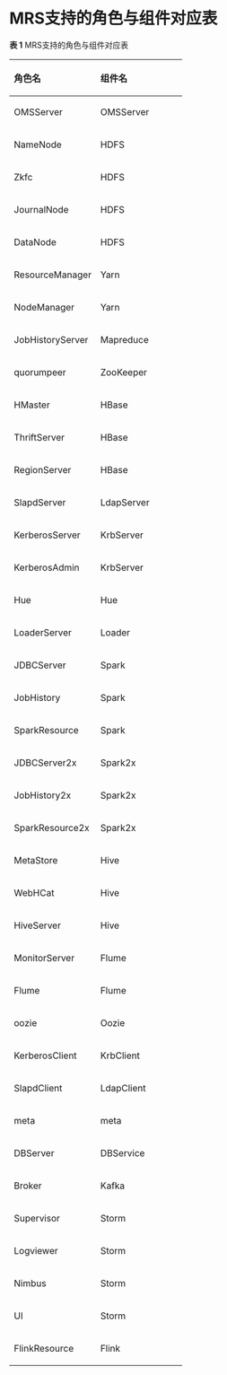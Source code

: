 # MRS支持的角色与组件对应表<a name="mrs_02_0106"></a>

**表 1**  MRS支持的角色与组件对应表

<a name="table761755611418"></a>
<table><thead align="left"><tr id="row2618185621420"><th class="cellrowborder" valign="top" width="50%" id="mcps1.2.3.1.1"><p id="p1961815617142"><a name="p1961815617142"></a><a name="p1961815617142"></a>角色名</p>
</th>
<th class="cellrowborder" valign="top" width="50%" id="mcps1.2.3.1.2"><p id="p761813565142"><a name="p761813565142"></a><a name="p761813565142"></a>组件名</p>
</th>
</tr>
</thead>
<tbody><tr id="row861865681415"><td class="cellrowborder" valign="top" width="50%" headers="mcps1.2.3.1.1 "><p id="p20187440151617"><a name="p20187440151617"></a><a name="p20187440151617"></a>OMSServer</p>
</td>
<td class="cellrowborder" valign="top" width="50%" headers="mcps1.2.3.1.2 "><p id="p16187114091618"><a name="p16187114091618"></a><a name="p16187114091618"></a>OMSServer</p>
</td>
</tr>
<tr id="row4511111919169"><td class="cellrowborder" valign="top" width="50%" headers="mcps1.2.3.1.1 "><p id="p618813408164"><a name="p618813408164"></a><a name="p618813408164"></a>NameNode</p>
</td>
<td class="cellrowborder" valign="top" width="50%" headers="mcps1.2.3.1.2 "><p id="p7188134081611"><a name="p7188134081611"></a><a name="p7188134081611"></a>HDFS</p>
</td>
</tr>
<tr id="row56931019171619"><td class="cellrowborder" valign="top" width="50%" headers="mcps1.2.3.1.1 "><p id="p418824071619"><a name="p418824071619"></a><a name="p418824071619"></a>Zkfc</p>
</td>
<td class="cellrowborder" valign="top" width="50%" headers="mcps1.2.3.1.2 "><p id="p181881940131617"><a name="p181881940131617"></a><a name="p181881940131617"></a>HDFS</p>
</td>
</tr>
<tr id="row17868919191620"><td class="cellrowborder" valign="top" width="50%" headers="mcps1.2.3.1.1 "><p id="p1318824015161"><a name="p1318824015161"></a><a name="p1318824015161"></a>JournalNode</p>
</td>
<td class="cellrowborder" valign="top" width="50%" headers="mcps1.2.3.1.2 "><p id="p17188154016164"><a name="p17188154016164"></a><a name="p17188154016164"></a>HDFS</p>
</td>
</tr>
<tr id="row17221820141615"><td class="cellrowborder" valign="top" width="50%" headers="mcps1.2.3.1.1 "><p id="p2018834071619"><a name="p2018834071619"></a><a name="p2018834071619"></a>DataNode</p>
</td>
<td class="cellrowborder" valign="top" width="50%" headers="mcps1.2.3.1.2 "><p id="p14188114014168"><a name="p14188114014168"></a><a name="p14188114014168"></a>HDFS</p>
</td>
</tr>
<tr id="row113721620111613"><td class="cellrowborder" valign="top" width="50%" headers="mcps1.2.3.1.1 "><p id="p618816407161"><a name="p618816407161"></a><a name="p618816407161"></a>ResourceManager</p>
</td>
<td class="cellrowborder" valign="top" width="50%" headers="mcps1.2.3.1.2 "><p id="p181885408165"><a name="p181885408165"></a><a name="p181885408165"></a>Yarn</p>
</td>
</tr>
<tr id="row205418204162"><td class="cellrowborder" valign="top" width="50%" headers="mcps1.2.3.1.1 "><p id="p018844017166"><a name="p018844017166"></a><a name="p018844017166"></a>NodeManager</p>
</td>
<td class="cellrowborder" valign="top" width="50%" headers="mcps1.2.3.1.2 "><p id="p1418814014169"><a name="p1418814014169"></a><a name="p1418814014169"></a>Yarn</p>
</td>
</tr>
<tr id="row1720172013168"><td class="cellrowborder" valign="top" width="50%" headers="mcps1.2.3.1.1 "><p id="p14188194011164"><a name="p14188194011164"></a><a name="p14188194011164"></a>JobHistoryServer</p>
</td>
<td class="cellrowborder" valign="top" width="50%" headers="mcps1.2.3.1.2 "><p id="p718834081618"><a name="p718834081618"></a><a name="p718834081618"></a>Mapreduce</p>
</td>
</tr>
<tr id="row5893920101614"><td class="cellrowborder" valign="top" width="50%" headers="mcps1.2.3.1.1 "><p id="p15188144091617"><a name="p15188144091617"></a><a name="p15188144091617"></a>quorumpeer</p>
</td>
<td class="cellrowborder" valign="top" width="50%" headers="mcps1.2.3.1.2 "><p id="p1118817400167"><a name="p1118817400167"></a><a name="p1118817400167"></a>ZooKeeper</p>
</td>
</tr>
<tr id="row3681621101618"><td class="cellrowborder" valign="top" width="50%" headers="mcps1.2.3.1.1 "><p id="p1218854015166"><a name="p1218854015166"></a><a name="p1218854015166"></a>HMaster</p>
</td>
<td class="cellrowborder" valign="top" width="50%" headers="mcps1.2.3.1.2 "><p id="p1018817405162"><a name="p1018817405162"></a><a name="p1018817405162"></a>HBase</p>
</td>
</tr>
<tr id="row0242021121616"><td class="cellrowborder" valign="top" width="50%" headers="mcps1.2.3.1.1 "><p id="p318824014167"><a name="p318824014167"></a><a name="p318824014167"></a>ThriftServer</p>
</td>
<td class="cellrowborder" valign="top" width="50%" headers="mcps1.2.3.1.2 "><p id="p6188194018162"><a name="p6188194018162"></a><a name="p6188194018162"></a>HBase</p>
</td>
</tr>
<tr id="row114301221131613"><td class="cellrowborder" valign="top" width="50%" headers="mcps1.2.3.1.1 "><p id="p141882407167"><a name="p141882407167"></a><a name="p141882407167"></a>RegionServer</p>
</td>
<td class="cellrowborder" valign="top" width="50%" headers="mcps1.2.3.1.2 "><p id="p5188174010169"><a name="p5188174010169"></a><a name="p5188174010169"></a>HBase</p>
</td>
</tr>
<tr id="row4599221191612"><td class="cellrowborder" valign="top" width="50%" headers="mcps1.2.3.1.1 "><p id="p2018804061611"><a name="p2018804061611"></a><a name="p2018804061611"></a>SlapdServer</p>
</td>
<td class="cellrowborder" valign="top" width="50%" headers="mcps1.2.3.1.2 "><p id="p018854010164"><a name="p018854010164"></a><a name="p018854010164"></a>LdapServer</p>
</td>
</tr>
<tr id="row14793421181619"><td class="cellrowborder" valign="top" width="50%" headers="mcps1.2.3.1.1 "><p id="p13189134081610"><a name="p13189134081610"></a><a name="p13189134081610"></a>KerberosServer</p>
</td>
<td class="cellrowborder" valign="top" width="50%" headers="mcps1.2.3.1.2 "><p id="p118915403166"><a name="p118915403166"></a><a name="p118915403166"></a>KrbServer</p>
</td>
</tr>
<tr id="row997910211169"><td class="cellrowborder" valign="top" width="50%" headers="mcps1.2.3.1.1 "><p id="p11189194021610"><a name="p11189194021610"></a><a name="p11189194021610"></a>KerberosAdmin</p>
</td>
<td class="cellrowborder" valign="top" width="50%" headers="mcps1.2.3.1.2 "><p id="p11189174091619"><a name="p11189174091619"></a><a name="p11189174091619"></a>KrbServer</p>
</td>
</tr>
<tr id="row1116417227161"><td class="cellrowborder" valign="top" width="50%" headers="mcps1.2.3.1.1 "><p id="p018984051615"><a name="p018984051615"></a><a name="p018984051615"></a>Hue</p>
</td>
<td class="cellrowborder" valign="top" width="50%" headers="mcps1.2.3.1.2 "><p id="p1189144041618"><a name="p1189144041618"></a><a name="p1189144041618"></a>Hue</p>
</td>
</tr>
<tr id="row1135592213161"><td class="cellrowborder" valign="top" width="50%" headers="mcps1.2.3.1.1 "><p id="p7189124021616"><a name="p7189124021616"></a><a name="p7189124021616"></a>LoaderServer</p>
</td>
<td class="cellrowborder" valign="top" width="50%" headers="mcps1.2.3.1.2 "><p id="p7189114019169"><a name="p7189114019169"></a><a name="p7189114019169"></a>Loader</p>
</td>
</tr>
<tr id="row165251422151611"><td class="cellrowborder" valign="top" width="50%" headers="mcps1.2.3.1.1 "><p id="p0189140151617"><a name="p0189140151617"></a><a name="p0189140151617"></a>JDBCServer</p>
</td>
<td class="cellrowborder" valign="top" width="50%" headers="mcps1.2.3.1.2 "><p id="p1818914010166"><a name="p1818914010166"></a><a name="p1818914010166"></a>Spark</p>
</td>
</tr>
<tr id="row11712132217166"><td class="cellrowborder" valign="top" width="50%" headers="mcps1.2.3.1.1 "><p id="p181897406169"><a name="p181897406169"></a><a name="p181897406169"></a>JobHistory</p>
</td>
<td class="cellrowborder" valign="top" width="50%" headers="mcps1.2.3.1.2 "><p id="p71891440101613"><a name="p71891440101613"></a><a name="p71891440101613"></a>Spark</p>
</td>
</tr>
<tr id="row14873622161611"><td class="cellrowborder" valign="top" width="50%" headers="mcps1.2.3.1.1 "><p id="p1418910406168"><a name="p1418910406168"></a><a name="p1418910406168"></a>SparkResource</p>
</td>
<td class="cellrowborder" valign="top" width="50%" headers="mcps1.2.3.1.2 "><p id="p9189144061615"><a name="p9189144061615"></a><a name="p9189144061615"></a>Spark</p>
</td>
</tr>
<tr id="row1766132381614"><td class="cellrowborder" valign="top" width="50%" headers="mcps1.2.3.1.1 "><p id="p12189194011167"><a name="p12189194011167"></a><a name="p12189194011167"></a>JDBCServer2x</p>
</td>
<td class="cellrowborder" valign="top" width="50%" headers="mcps1.2.3.1.2 "><p id="p18189174091617"><a name="p18189174091617"></a><a name="p18189174091617"></a>Spark2x</p>
</td>
</tr>
<tr id="row02431423191610"><td class="cellrowborder" valign="top" width="50%" headers="mcps1.2.3.1.1 "><p id="p4189204017167"><a name="p4189204017167"></a><a name="p4189204017167"></a>JobHistory2x</p>
</td>
<td class="cellrowborder" valign="top" width="50%" headers="mcps1.2.3.1.2 "><p id="p2018944051619"><a name="p2018944051619"></a><a name="p2018944051619"></a>Spark2x</p>
</td>
</tr>
<tr id="row1442011236168"><td class="cellrowborder" valign="top" width="50%" headers="mcps1.2.3.1.1 "><p id="p7189140191616"><a name="p7189140191616"></a><a name="p7189140191616"></a>SparkResource2x</p>
</td>
<td class="cellrowborder" valign="top" width="50%" headers="mcps1.2.3.1.2 "><p id="p8189134016167"><a name="p8189134016167"></a><a name="p8189134016167"></a>Spark2x</p>
</td>
</tr>
<tr id="row15967238162"><td class="cellrowborder" valign="top" width="50%" headers="mcps1.2.3.1.1 "><p id="p181897400161"><a name="p181897400161"></a><a name="p181897400161"></a>MetaStore</p>
</td>
<td class="cellrowborder" valign="top" width="50%" headers="mcps1.2.3.1.2 "><p id="p618914017168"><a name="p618914017168"></a><a name="p618914017168"></a>Hive</p>
</td>
</tr>
<tr id="row186186563149"><td class="cellrowborder" valign="top" width="50%" headers="mcps1.2.3.1.1 "><p id="p18189194018167"><a name="p18189194018167"></a><a name="p18189194018167"></a>WebHCat</p>
</td>
<td class="cellrowborder" valign="top" width="50%" headers="mcps1.2.3.1.2 "><p id="p3189124017167"><a name="p3189124017167"></a><a name="p3189124017167"></a>Hive</p>
</td>
</tr>
<tr id="row166191856151415"><td class="cellrowborder" valign="top" width="50%" headers="mcps1.2.3.1.1 "><p id="p118944001617"><a name="p118944001617"></a><a name="p118944001617"></a>HiveServer</p>
</td>
<td class="cellrowborder" valign="top" width="50%" headers="mcps1.2.3.1.2 "><p id="p18189540141611"><a name="p18189540141611"></a><a name="p18189540141611"></a>Hive</p>
</td>
</tr>
<tr id="row5262134610167"><td class="cellrowborder" valign="top" width="50%" headers="mcps1.2.3.1.1 "><p id="p1195161210170"><a name="p1195161210170"></a><a name="p1195161210170"></a>MonitorServer</p>
</td>
<td class="cellrowborder" valign="top" width="50%" headers="mcps1.2.3.1.2 "><p id="p1295111211178"><a name="p1295111211178"></a><a name="p1295111211178"></a>Flume</p>
</td>
</tr>
<tr id="row164441446151614"><td class="cellrowborder" valign="top" width="50%" headers="mcps1.2.3.1.1 "><p id="p5951141216178"><a name="p5951141216178"></a><a name="p5951141216178"></a>Flume</p>
</td>
<td class="cellrowborder" valign="top" width="50%" headers="mcps1.2.3.1.2 "><p id="p39511612191713"><a name="p39511612191713"></a><a name="p39511612191713"></a>Flume</p>
</td>
</tr>
<tr id="row36240466168"><td class="cellrowborder" valign="top" width="50%" headers="mcps1.2.3.1.1 "><p id="p395111126171"><a name="p395111126171"></a><a name="p395111126171"></a>oozie</p>
</td>
<td class="cellrowborder" valign="top" width="50%" headers="mcps1.2.3.1.2 "><p id="p495161221718"><a name="p495161221718"></a><a name="p495161221718"></a>Oozie</p>
</td>
</tr>
<tr id="row481813460165"><td class="cellrowborder" valign="top" width="50%" headers="mcps1.2.3.1.1 "><p id="p1695111219178"><a name="p1695111219178"></a><a name="p1695111219178"></a>KerberosClient</p>
</td>
<td class="cellrowborder" valign="top" width="50%" headers="mcps1.2.3.1.2 "><p id="p49510125174"><a name="p49510125174"></a><a name="p49510125174"></a>KrbClient</p>
</td>
</tr>
<tr id="row1662477166"><td class="cellrowborder" valign="top" width="50%" headers="mcps1.2.3.1.1 "><p id="p1095221281720"><a name="p1095221281720"></a><a name="p1095221281720"></a>SlapdClient</p>
</td>
<td class="cellrowborder" valign="top" width="50%" headers="mcps1.2.3.1.2 "><p id="p6952912171720"><a name="p6952912171720"></a><a name="p6952912171720"></a>LdapClient</p>
</td>
</tr>
<tr id="row3186204711169"><td class="cellrowborder" valign="top" width="50%" headers="mcps1.2.3.1.1 "><p id="p12952111212179"><a name="p12952111212179"></a><a name="p12952111212179"></a>meta</p>
</td>
<td class="cellrowborder" valign="top" width="50%" headers="mcps1.2.3.1.2 "><p id="p195281231710"><a name="p195281231710"></a><a name="p195281231710"></a>meta</p>
</td>
</tr>
<tr id="row1436612472168"><td class="cellrowborder" valign="top" width="50%" headers="mcps1.2.3.1.1 "><p id="p16952171211177"><a name="p16952171211177"></a><a name="p16952171211177"></a>DBServer</p>
</td>
<td class="cellrowborder" valign="top" width="50%" headers="mcps1.2.3.1.2 "><p id="p10952151251711"><a name="p10952151251711"></a><a name="p10952151251711"></a>DBService</p>
</td>
</tr>
<tr id="row9556164761617"><td class="cellrowborder" valign="top" width="50%" headers="mcps1.2.3.1.1 "><p id="p595212129171"><a name="p595212129171"></a><a name="p595212129171"></a>Broker</p>
</td>
<td class="cellrowborder" valign="top" width="50%" headers="mcps1.2.3.1.2 "><p id="p10952112141713"><a name="p10952112141713"></a><a name="p10952112141713"></a>Kafka</p>
</td>
</tr>
<tr id="row37315474164"><td class="cellrowborder" valign="top" width="50%" headers="mcps1.2.3.1.1 "><p id="p1795291231712"><a name="p1795291231712"></a><a name="p1795291231712"></a>Supervisor</p>
</td>
<td class="cellrowborder" valign="top" width="50%" headers="mcps1.2.3.1.2 "><p id="p12952171219175"><a name="p12952171219175"></a><a name="p12952171219175"></a>Storm</p>
</td>
</tr>
<tr id="row79170471165"><td class="cellrowborder" valign="top" width="50%" headers="mcps1.2.3.1.1 "><p id="p169522012181718"><a name="p169522012181718"></a><a name="p169522012181718"></a>Logviewer</p>
</td>
<td class="cellrowborder" valign="top" width="50%" headers="mcps1.2.3.1.2 "><p id="p595217127172"><a name="p595217127172"></a><a name="p595217127172"></a>Storm</p>
</td>
</tr>
<tr id="row14104134821618"><td class="cellrowborder" valign="top" width="50%" headers="mcps1.2.3.1.1 "><p id="p3952171251711"><a name="p3952171251711"></a><a name="p3952171251711"></a>Nimbus</p>
</td>
<td class="cellrowborder" valign="top" width="50%" headers="mcps1.2.3.1.2 "><p id="p7952212191711"><a name="p7952212191711"></a><a name="p7952212191711"></a>Storm</p>
</td>
</tr>
<tr id="row1728454818165"><td class="cellrowborder" valign="top" width="50%" headers="mcps1.2.3.1.1 "><p id="p149529120176"><a name="p149529120176"></a><a name="p149529120176"></a>UI</p>
</td>
<td class="cellrowborder" valign="top" width="50%" headers="mcps1.2.3.1.2 "><p id="p139525126178"><a name="p139525126178"></a><a name="p139525126178"></a>Storm</p>
</td>
</tr>
<tr id="row947774891615"><td class="cellrowborder" valign="top" width="50%" headers="mcps1.2.3.1.1 "><p id="p7952171217172"><a name="p7952171217172"></a><a name="p7952171217172"></a>FlinkResource</p>
</td>
<td class="cellrowborder" valign="top" width="50%" headers="mcps1.2.3.1.2 "><p id="p169521712111714"><a name="p169521712111714"></a><a name="p169521712111714"></a>Flink</p>
</td>
</tr>
</tbody>
</table>

